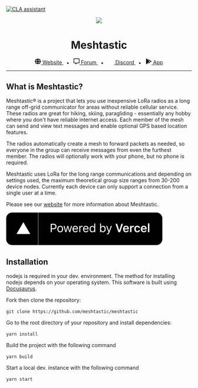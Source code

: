 <!-- markdownlint-disable MD033 -->
<!-- markdownlint-disable MD041 -->

[![CLA assistant](https://cla-assistant.io/readme/badge/meshtastic/Meshtastic)](https://cla-assistant.io/meshtastic/Meshtastic)

<div align="center">
  <img src="https://raw.githubusercontent.com/meshtastic/meshtastic-design/4463325bedef20be5655c91c80d1cd32a625f3ff/logo/svg/Mesh_Logo_Dynamic.svg" width="256">
  <h1>Meshtastic</h1>
<span>
  <a href="https://www.meshtastic.org" target="_blank">
    <img src="static/img/readme/globe.svg" width="16" />
    Website
  </a>
  <span>&nbsp;&nbsp;•&nbsp;&nbsp;</span>
  <a href="https://meshtastic.discourse.group" target="_blank">
    <img src="static/img/readme/comment-alt.svg" width="16" />
    Forum
  </a>
  <span>&nbsp;&nbsp;•&nbsp;&nbsp;</span>
  <a href="https://discord.gg/ktMAKGBnBs" target="_blank">
    <img src="static/img/readme/discord.svg" width="16" />
    Discord
  </a>
  <span>&nbsp;&nbsp;•&nbsp;&nbsp;</span>
  <a href="https://play.google.com/store/apps/details?id=com.geeksville.mesh" target="_blank">
    <img src="static/img/readme/google-play.svg" width="16" />
    App
  </a>
  </span>
  <br />
  <hr />
</div>

## What is Meshtastic?

Meshtastic® is a project that lets you use inexpensive LoRa radios as a long range off-grid communicator for areas without reliable cellular service. These radios are great for hiking, skiing, paragliding - essentially any hobby where you don't have reliable internet access. Each member of the mesh can send and view text messages and enable optional GPS based location features.

The radios automatically create a mesh to forward packets as needed, so everyone in the group can receive messages from even the furthest member. The radios will optionally work with your phone, but no phone is required.

Meshtastic uses LoRa for the long range communications and depending on settings used, the maximum theoretical group size ranges from 30-200 device nodes. Currently each device can only support a connection from a single user at a time.

Please see our [website](https://meshtastic.org) for more information about Meshtastic.

[![Powered by Vercel](https://raw.githubusercontent.com/abumalick/powered-by-vercel/master/powered-by-vercel.svg)](https://vercel.com?utm_source=meshtastic&utm_campaign=oss)

## Installation

nodejs is required in your dev. environment. The method for installing nodejs depends on your operating system. This software is built using [Docusaurus](https://docusaurus.io).

Fork then clone the repository:

```shell
git clone https://github.com/meshtastic/meshtastic
```

Go to the root directory of your repository and install dependencies:

```shell
yarn install
```

Build the project with the following command

```shell
yarn build
```

Start a local dev. instance with the following command

```shell
yarn start
```
